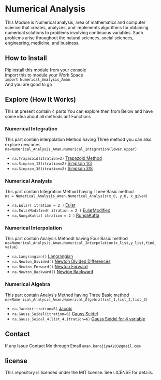# Numerical Analysis

This Module is Numerical analysis, area of mathematics and computer science that creates, analyzes, and implements algorithms for obtaining numerical solutions to problems involving continuous variables. Such problems arise throughout the natural sciences, social sciences, engineering, medicine, and business.

## How to Install

Pip install this module from your console<br/>
Import this to module your Work Space<br/>
`import Numerical_Analysis_Aman`<br/>
And you are good to go

## Explore (How It Works)

This at present contain 4 parts You can explore then from Below and have some
idea about all methods anf Functions

### Numerical Integration

This part contain interpolation Method having Three method you can also explore new ones
`na=Numerical_Analysis_Aman.Numerical_Integration(lower,upper)`

- `na.Trapazoid(itration=2)` [Trapazoid Method]("https://en.wikipedia.org/wiki/Trapezoidal_rule#:~:text=The%20trapezoidal%20rule%20is%20one,similar%20to%20the%20trapezoid%20rule.")
- `na.Simpson_13(itration=2)` [Simpson 1/3]("https://en.wikipedia.org/wiki/Simpson%27s_rule")
- `na.Simpson_38(itration=2)` [Simpson 3/8]("https://en.wikipedia.org/wiki/Simpson%27s_rule")

### Numerical Analysis

This part contain Integration Method having Three Basic method <br/>
`na = Numerical_Analysis_Aman.Numerical_Analysis(x_0, y_0, x_given)`

- `na.Eular( itration = 2 )` [Eular]("https://en.wikipedia.org/wiki/Euler_method")
- `na.EularModified( itration = 2 )` [EularModified]("https://en.wikipedia.org/wiki/Euler_method")
- `na.RungaKutta( itration = 2 )` [RungaKutta]("https://en.wikipedia.org/wiki/Runge%E2%80%93Kutta_methods")

### Numerical Interpolation

This part contain Analysis Methodt having Four Basic method <br/>
`na=Numerical_Analysis_Aman.Numerical_Interpolation(x_list,y_list,find_value)`

- `na.Langrangian()` [Langrangian]("https://en.wikipedia.org/wiki/Lagrange_polynomial")
- `na.Newton_Divided()` [Newton Divided Differences]("https://en.wikipedia.org/wiki/Divided_differences")
- `na.Newton_Forward()` [Newton Forward]("https://en.wikipedia.org/wiki/Newton_polynomial")
- `na.Newton_Backward()` [Newton Backward]("https://en.wikipedia.org/wiki/Newton_polynomial")

### Numerical Algebra

This part contain Analysis Method having Three Basic method <br/>
`na=Numerical_Analysis_Aman.Numerical_Algebra(list_1,list_2,list_3)`

- `na.Jacobi(itration=6)` [Jacobi]("https://en.wikipedia.org/wiki/Jacobi_method")
- `na.Gauss_Seidel(itration=6)` [Gauss Seidel]("https://en.wikipedia.org/wiki/Gauss%E2%80%93Seidel_method")
- `na.Gauss_Seidel_4(list_4,itration=6)` [Gauss Seidel for 4 variable]("https://en.wikipedia.org/wiki/Gauss%E2%80%93Seidel_method")

## Contact

If any Issue Contact Me through Email `aman.kanojiya4203@gmail.com`

## license

This repository is licensed under the MIT license.
See LICENSE for details.
